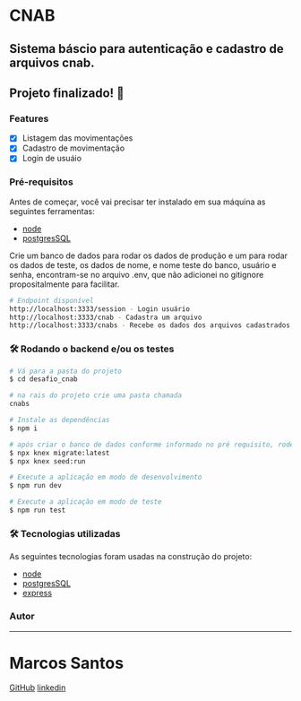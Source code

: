 # CNAB

## Sistema báscio para autenticação e cadastro de arquivos cnab.

## Projeto finalizado! 🚀

### Features

- [x] Listagem das movimentações
- [x] Cadastro de movimentação
- [x] Login de usuáio

### Pré-requisitos

Antes de começar, você vai precisar ter instalado em sua máquina as seguintes ferramentas:
- [node](https://nodejs.org/pt-br/)
- [postgresSQL](https://www.postgresql.org/)

Crie um banco de dados para rodar os dados de produção e um para rodar os dados de teste,
os dados de nome, e nome teste do banco, usuário e senha, encontram-se no arquivo .env, que não 
adicionei no gitignore propositalmente para facilitar. 

```bash
# Endpoint disponível
http://localhost:3333/session - Login usuário
http://localhost:3333/cnab - Cadastra um arquivo
http://localhost:3333/cnabs - Recebe os dados dos arquivos cadastrados
```

### 🛠 Rodando o backend e/ou os testes

```bash
# Vá para a pasta do projeto
$ cd desafio_cnab

# na rais do projeto crie uma pasta chamada
cnabs

# Instale as dependências
$ npm i

# após criar o banco de dados conforme informado no pré requisito, rode os comandos do kenx
$ npx knex migrate:latest
$ npx knex seed:run

# Execute a aplicação em modo de desenvolvimento
$ npm run dev

# Execute a aplicação em modo de teste
$ npm run test

```

### 🛠 Tecnologias utilizadas

As seguintes tecnologias foram usadas na construção do projeto:

- [node](https://nodejs.org/pt-br/)
- [postgresSQL](https://www.postgresql.org/)
- [express](https://expressjs.com/pt-br/)

### Autor

---

# Marcos Santos

[GitHub](https://github.com/Marcos1710)
[linkedin](https://www.linkedin.com/public-profile/in/marcos-samuel-1710)
